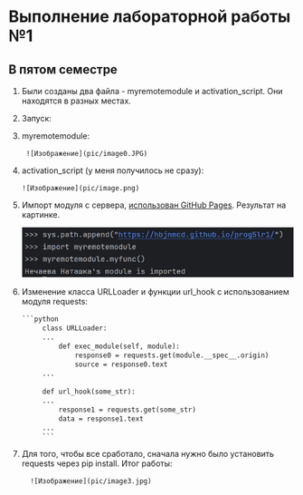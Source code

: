 # Выполнение лабораторной работы №1
## В пятом семестре

1. Были созданы два файла - myremotemodule и activation_script. Они находятся в разных местах.
2. Запуск:
1. myremotemodule:

        ![Изображение](pic/image0.JPG)
2. activation_script (у меня получилось не сразу):
  
       ![Изображение](pic/image.png)
3. Импорт модуля с сервера, [использован GitHub Pages](https://github.com/hbjnmcd/prog5lr1/tree/main). Результат на картинке.

      ![Изображение](pic/image2.jpg)
   
4. Изменение класса URLLoader и функции url_hook с использованием модуля requests:

       ```python
            class URLLoader:
            ...
                def exec_module(self, module):
                    response0 = requests.get(module.__spec__.origin)
                    source = response0.text
            ...
            
            def url_hook(some_str):
            ...
                response1 = requests.get(some_str)
                data = response1.text
            ...
            ```
   
6. Для того, чтобы все сработало, сначала нужно было установить requests через pip install. Итог работы:
    
         ![Изображение](pic/image3.jpg)
